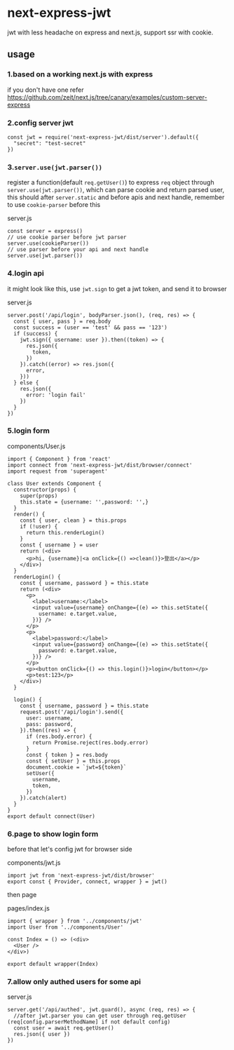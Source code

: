# next-express-jwt

jwt with less headache on express and next.js, support ssr with cookie.

## usage

### 1.based on a working next.js with express

if you don't have one refer https://github.com/zeit/next.js/tree/canary/examples/custom-server-express

### 2.config server jwt

```
const jwt = require('next-express-jwt/dist/server').default({
  "secret": "test-secret"
})
```


### 3.`server.use(jwt.parser())`

register a function(default `req.getUser()`) to express `req` object through `server.use(jwt.parser())`, which can parse cookie and return parsed user, this should after `server.static` and before apis and next handle, remember to use `cookie-parser` before this

server.js

```
const server = express()
// use cookie parser before jwt parser
server.use(cookieParser())
// use parser before your api and next handle
server.use(jwt.parser())
```

### 4.login api

it might look like this, use `jwt.sign` to get a jwt token, and send it to browser

server.js

```
server.post('/api/login', bodyParser.json(), (req, res) => {
  const { user, pass } = req.body
  const success = (user == 'test' && pass == '123')
  if (success) {
    jwt.sign({ username: user }).then((token) => {
      res.json({
        token,
      })
    }).catch((error) => res.json({
      error,
    }))
  } else {
    res.json({
      error: 'login fail'
    })
  }
})
```

### 5.login form

components/User.js

```
import { Component } from 'react'
import connect from 'next-express-jwt/dist/browser/connect'
import request from 'superagent'

class User extends Component {
  constructor(props) {
    super(props)
    this.state = {username: '',password: '',}
  }
  render() {
    const { user, clean } = this.props
    if (!user) {
      return this.renderLogin()
    }
    const { username } = user
    return (<div>
      <p>hi, {username}|<a onClick={() =>clean()}>登出</a></p>
    </div>)
  }
  renderLogin() {
    const { username, password } = this.state
    return (<div>
      <p>
        <label>username:</label>
        <input value={username} onChange={(e) => this.setState({
          username: e.target.value,
        })} />
      </p>
      <p>
        <label>password:</label>
        <input value={password} onChange={(e) => this.setState({
          password: e.target.value,
        })} />
      </p>
      <p><button onClick={() => this.login()}>login</button></p>
      <p>test:123</p>
    </div>)
  }

  login() {
    const { username, password } = this.state
    request.post('/api/login').send({
      user: username,
      pass: password,
    }).then((res) => {
      if (res.body.error) {
        return Promise.reject(res.body.error)
      }
      const { token } = res.body
      const { setUser } = this.props
      document.cookie = `jwt=${token}`
      setUser({
        username,
        token,
      })
    }).catch(alert)
  }
}
export default connect(User)
```

### 6.page to show login form

before that let's config jwt for browser side

components/jwt.js

```
import jwt from 'next-express-jwt/dist/browser'
export const { Provider, connect, wrapper } = jwt()
```

then page

pages/index.js

```
import { wrapper } from '../components/jwt'
import User from '../components/User'

const Index = () => (<div>
  <User />
</div>)

export default wrapper(Index)
```

### 7.allow only authed users for some api

server.js

```
server.get('/api/authed', jwt.guard(), async (req, res) => {
  //after jwt.parser you can get user through req.getUser (req[config.parserMethodName] if not default config)
  const user = await req.getUser()
  res.json({ user })
})
```